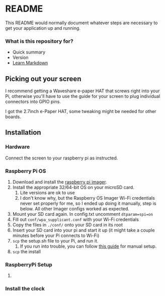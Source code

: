 # README #

This README would normally document whatever steps are necessary to get your application up and running.

### What is this repository for? ###

* Quick summary
* Version
* [Learn Markdown](https://bitbucket.org/tutorials/markdowndemo)

## Picking out your screen ##
I recommend getting a Waveshare e-paper HAT that screws right into your Pi, otherwise you'll have to use the guide for your screen to plug individual connectors into GPIO pins.

I got the 2.7inch e-Paper HAT, some tweaking might be needed for other boards.

## Installation ##

### Hardware ###
Connect the screen to your raspberry pi as instructed.

### Raspberry Pi OS ###
1. Download and install the [raspberry pi imager](https://www.raspberrypi.com/software/).
1. Install the appropriate 32/64-bit OS on your microSD card.
   1. Lite versions are ok to use
   1. I don't know why, but the Raspberry OS Imager Wi-Fi credentials never set properly for me, so I ended up doing it manually, step is below. All other Imager configs worked as expected.
1. Mount your SD card again. In config.txt uncomment `dtparam=spi=on`
1. Fill out `conf/wpa_supplicant.conf` with your Wi-Fi credentials
1. Copy the files in `./conf/` onto your SD card in its root
1. Insert your SD card into your pi and start it up (it might take a couple minutes before your Pi connects to Wi-Fi)
1. `scp` the setup.sh file to your Pi, and run it.
   1. If you run into trouble, you can follow [this guide](https://www.waveshare.com/wiki/Template:Raspberry_Pi_Guides_for_SPI_e-Paper) for manual setup.
1. `scp` the install 

### RaspberryPi Setup ###
1. 

### Install the clock ###
